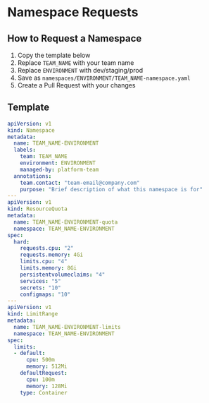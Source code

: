# Namespace Requests

## How to Request a Namespace

1. Copy the template below
2. Replace `TEAM_NAME` with your team name
3. Replace `ENVIRONMENT` with dev/staging/prod
4. Save as `namespaces/ENVIRONMENT/TEAM_NAME-namespace.yaml`
5. Create a Pull Request with your changes

## Template

```yaml
apiVersion: v1
kind: Namespace
metadata:
  name: TEAM_NAME-ENVIRONMENT
  labels:
    team: TEAM_NAME
    environment: ENVIRONMENT
    managed-by: platform-team
  annotations:
    team.contact: "team-email@company.com"
    purpose: "Brief description of what this namespace is for"
---
apiVersion: v1
kind: ResourceQuota
metadata:
  name: TEAM_NAME-ENVIRONMENT-quota
  namespace: TEAM_NAME-ENVIRONMENT
spec:
  hard:
    requests.cpu: "2"
    requests.memory: 4Gi
    limits.cpu: "4"
    limits.memory: 8Gi
    persistentvolumeclaims: "4"
    services: "5"
    secrets: "10"
    configmaps: "10"
---
apiVersion: v1
kind: LimitRange
metadata:
  name: TEAM_NAME-ENVIRONMENT-limits
  namespace: TEAM_NAME-ENVIRONMENT
spec:
  limits:
  - default:
      cpu: 500m
      memory: 512Mi
    defaultRequest:
      cpu: 100m
      memory: 128Mi
    type: Container
